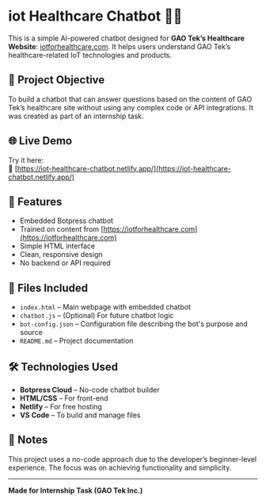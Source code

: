 # iot Healthcare Chatbot 🤖💊

This is a simple AI-powered chatbot designed for **GAO Tek’s Healthcare Website**: [iotforhealthcare.com](https://iotforhealthcare.com/). It helps users understand GAO Tek’s healthcare-related IoT technologies and products.

## 📌 Project Objective
To build a chatbot that can answer questions based on the content of GAO Tek’s healthcare site without using any complex code or API integrations. It was created as part of an internship task.

## 🌐 Live Demo
Try it here:  
🔗 [https://iot-healthcare-chatbot.netlify.app/](https://iot-healthcare-chatbot.netlify.app/)

## 🧠 Features
- Embedded Botpress chatbot
- Trained on content from [https://iotforhealthcare.com](https://iotforhealthcare.com)
- Simple HTML interface
- Clean, responsive design
- No backend or API required

## 📁 Files Included
- `index.html` – Main webpage with embedded chatbot  
- `chatbot.js` – (Optional) For future chatbot logic  
- `bot-config.json` – Configuration file describing the bot's purpose and source  
- `README.md` – Project documentation

## 🛠️ Technologies Used
- **Botpress Cloud** – No-code chatbot builder  
- **HTML/CSS** – For front-end  
- **Netlify** – For free hosting  
- **VS Code** – To build and manage files

## 📝 Notes
This project uses a no-code approach due to the developer’s beginner-level experience. The focus was on achieving functionality and simplicity.

---

**Made for Internship Task (GAO Tek Inc.)**
